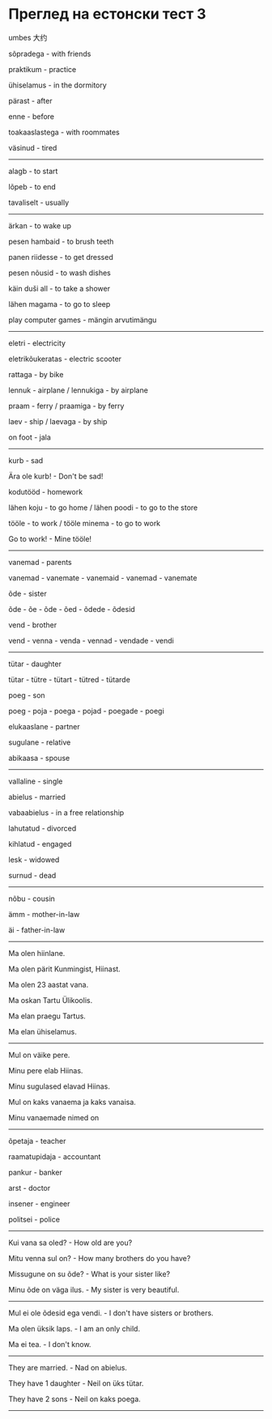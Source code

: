 # Преглед на естонски тест 3

umbes 大约

sõpradega - with friends

praktikum - practice

ühiselamus - in the dormitory

pärast - after

enne - before

toakaaslastega - with roommates

väsinud - tired

----

alagb - to start

lõpeb - to end

tavaliselt - usually

----

ärkan - to wake up

pesen hambaid - to brush teeth

panen riidesse - to get dressed

pesen nõusid - to wash dishes

käin duši all - to take a shower

lähen magama - to go to sleep

play computer games - mängin arvutimängu

----

eletri - electricity

eletrikõukeratas - electric scooter

rattaga - by bike

lennuk - airplane  / lennukiga - by airplane

praam - ferry  / praamiga - by ferry

laev - ship  / laevaga - by ship

on foot - jala

----

kurb - sad

Ära ole kurb! - Don't be sad!

kodutööd - homework

lähen koju - to go home / lähen poodi - to go to the store

tööle - to work / tööle minema - to go to work

Go to work! - Mine tööle!

----

vanemad - parents

vanemad -  vanemate - vanemaid - vanemad - vanemate

õde - sister

õde - õe - õde - õed - õdede - õdesid

vend - brother

vend - venna - venda - vennad - vendade - vendi

----

tütar - daughter

tütar - tütre - tütart - tütred - tütarde

poeg - son

poeg - poja - poega - pojad - poegade - poegi

elukaaslane - partner

sugulane - relative

abikaasa - spouse

----

vallaline - single

abielus - married

vabaabielus - in a free relationship

lahutatud - divorced

kihlatud - engaged

lesk - widowed

surnud - dead

----

nõbu - cousin

ämm - mother-in-law

äi - father-in-law

----

Ma olen hiinlane.

Ma olen pärit Kunmingist, Hiinast.

Ma olen 23 aastat vana.

Ma oskan Tartu Ülikoolis.

Ma elan praegu Tartus.

Ma elan ühiselamus.

----

Mul on väike pere.

Minu pere elab Hiinas.

Minu sugulased elavad Hiinas.

Mul on kaks vanaema ja kaks vanaisa.

Minu vanaemade nimed on

----

õpetaja - teacher

raamatupidaja - accountant

pankur - banker

arst - doctor

insener - engineer

politsei - police

----

Kui vana sa oled? - How old are you?

Mitu venna sul on? - How many brothers do you have?

Missugune on su õde? - What is your sister like?

Minu õde on väga ilus. - My sister is very beautiful.

----

Mul ei ole õdesid ega vendi. - I don't have sisters or brothers.

Ma olen üksik laps. - I am an only child.

Ma ei tea. - I don't know.

----

They are married. - Nad on abielus.

They have 1 daughter - Neil on üks tütar.

They have 2 sons - Neil on kaks poega.

----